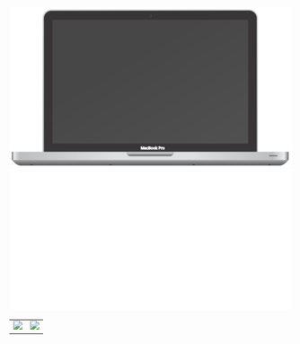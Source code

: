 <div align="center">
  <img src="https://github.com/Angelk90/angelk90/raw/master/macbook.svg?sanitize=true&name=Angel">
  <img src="https://github.com/angelk90/angelk90/raw/master/info.svg?sanitize=true&name=Angel">
  <table>
  <tr>
    <td valign="top"><img src="https://github-readme-stats.vercel.app/api/top-langs/?username=angelk90&layout=compact&show_icons=true&title_color=ffffff&icon_color=34abeb&text_color=daf7dc&bg_color=002b36"/></td>
    <td valign="top"><img src="https://github-readme-stats.vercel.app/api?username=angelk90&show_icons=true&title_color=ffffff&icon_color=34abeb&text_color=daf7dc&bg_color=002b36&hide=prs,issues,contribs"/></td>
  </tr>
</table>
</div>
